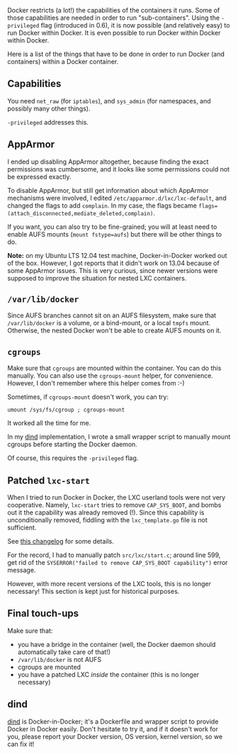 Docker restricts (a lot!) the capabilities of the containers it runs.
Some of those capabilities are needed in order to run "sub-containers".
Using the `-privileged` flag (introduced in 0.6), it is now possible
(and relatively easy) to run Docker within Docker. It is even possible
to run Docker within Docker within Docker.

Here is a list of the things that have to be done in order to run
Docker (and containers) within a Docker container.


## Capabilities

You need `net_raw` (for `iptables`), and `sys_admin` (for namespaces,
and possibly many other things).

`-privileged` addresses this.


## AppArmor

I ended up disabling AppArmor altogether, because finding the exact
permissions was cumbersome, and it looks like some permissions could
not be expressed exactly.

To disable AppArmor, but still get information about which AppArmor
mechanisms were involved, I edited `/etc/apparmor.d/lxc/lxc-default`,
and changed the flags to add `complain`. In my case, the flags became
`flags=(attach_disconnected,mediate_deleted,complain)`.

If you want, you can also try to be fine-grained; you will at least need
to enable AUFS mounts (`mount fstype=aufs`) but there will be other things
to do.

**Note:** on my Ubuntu LTS 12.04 test machine, Docker-in-Docker worked
out of the box. However, I got reports that it didn't work on 13.04
because of some AppArmor issues. This is very curious, since newer versions
were supposed to improve the situation for nested LXC containers.


## `/var/lib/docker`

Since AUFS branches cannot sit on an AUFS filesystem, make sure that
`/var/lib/docker` is a volume, or a bind-mount, or a local `tmpfs` mount.
Otherwise, the nested Docker won't be able to create AUFS mounts on it.


## `cgroups`

Make sure that `cgroups` are mounted within the container. You can do
this manually. You can also use the `cgroups-mount` helper, for convenience.
However, I don't remember where this helper comes from :-)

Sometimes, if `cgroups-mount` doesn't work, you can try:

    umount /sys/fs/cgroup ; cgroups-mount

It worked all the time for me.

In my [dind](https://github.com/jpetazzo/dind) implementation, I wrote
a small wrapper script to manually mount cgroups before starting the
Docker daemon.

Of course, this requires the `-privileged` flag.


## Patched `lxc-start`

When I tried to run Docker in Docker, the LXC userland tools were not
very cooperative. Namely, `lxc-start` tries to remove `CAP_SYS_BOOT`,
and bombs out it the capability was already removed (!). Since this
capability is unconditionally removed, fiddling with the `lxc_template.go`
file is not sufficient.

See [this changelog](
https://launchpad.net/~juju/+archive/pkgs/+sourcepub/2704379/+listing-archive-extra)
for some details.

For the record, I had to manually patch `src/lxc/start.c`; around line 599,
get rid of the `SYSERROR("failed to remove CAP_SYS_BOOT capability")` error
message.

However, with more recent versions of the LXC tools, this is no longer necessary!
This section is kept just for historical purposes.


## Final touch-ups

Make sure that:

- you have a bridge in the container
  (well, the Docker daemon should automatically take care of that!)
- `/var/lib/docker` is not AUFS
- cgroups are mounted
- you have a patched LXC *inside* the container
  (this is no longer necessary)


## dind

[dind](https://github.com/jpetazzo/dind) is Docker-in-Docker; it's a  Dockerfile
and wrapper script to provide Docker in Docker easily. Don't hesitate to try it,
and if it doesn't work for you, please report your Docker version, OS version,
kernel version, so we can fix it!
